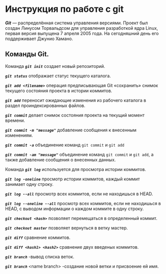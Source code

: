 # **Инструкция по работе с git**

***Git*** — распределённая система управления версиями. Проект был создан Линусом Торвальдсом для управления разработкой ядра Linux, первая версия выпущена 7 апреля 2005 года. На сегодняшний день его поддерживает Джунио Хамано. 

## Команды Git.

Команда ***`git init`*** создает новый репозиторий.

***`git status`*** отображает статус текущего каталога.

***`git add <filename>`*** операция предписывающая Git «сохранить» снимок текущего состояния проекта в истории коммитов.

***`git add`*** переносит ожидающие изменения из рабочего каталога в раздел проиндексированных файлов.

***`git commit`*** делает снимок состояния проекта на текущий момент времени.

***`git commit -m "message"`*** добавление сообщения к внесенным изменениям.

***`git commit -a`*** объединение команд `git commit` и `git add`

***`git commit -am "message"`*** объединение команд `git commit` и `git add`, а также добавление сообщения о внесенных данных.

Команда ***`git log`*** используется для просмотра истории коммитов.

***`git log -oneline`*** просмотр истории коммитов, каждый коммит занимает одну строку. 

***`git log --all`*** просмотр всех коммитов, если не находишься в HEAD.

***`git log --oneline --all`*** просмотр всех коммитов, если не находишься в HEAD, с выводом информации о каждом коммите в одну строку.

***`git checkout <hash>`*** позволяет перемещаться в определенный коммит.

***`git checkout master`*** позволяет вернуться в ветку мастер.

***`git diff`*** сравнение коммитов.

***`git diff <hash1> <hash2>`*** сравнение двух введеных коммитов.

***`git branch`*** -вывод списка веток.

***`git branch`*** \<name branch> -создание новой ветки и присвоение ей имя.

